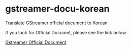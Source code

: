 # gstreamer-docu-korean
Translate GStreamer official document to Korean

If you look for Official Documet, please see the link below.

[Gstreamer Official Document](https://gstreamer.freedesktop.org/documentation/application-development/index.html?gi-language=c)
